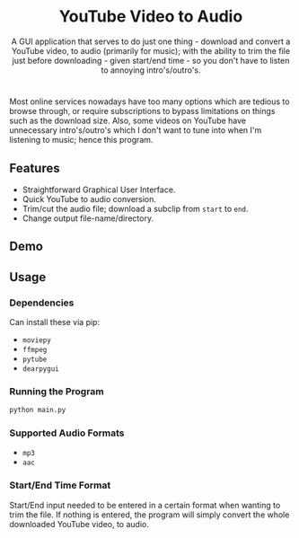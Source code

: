 <h1 align="center"> YouTube Video to Audio </h1>

<p align="center">
A GUI application that serves to do just one thing - download and convert a YouTube video, to audio (primarily for music); with the ability to trim the file just before downloading - given start/end time - so you don't have to listen to annoying intro's/outro's.
</p>

<h1></h1

Most online services nowadays have too many options which are tedious to browse through, or require subscriptions to bypass limitations on things such as the download size. Also, some videos on YouTube have unnecessary intro's/outro's which I don't want to tune into when I'm listening to music; hence this program.

## Features
- Straightforward Graphical User Interface.
- Quick YouTube to audio conversion.
- Trim/cut the audio file; download a subclip from `start` to `end`.
- Change output file-name/directory.

## Demo

## Usage

### Dependencies
Can install these via pip:
- `moviepy`
- `ffmpeg`
- `pytube`
- `dearpygui`

### Running the Program

```bash
python main.py
```

### Supported Audio Formats
- `mp3`
- `aac`

### Start/End Time Format
Start/End input needed to be entered in a certain format when wanting to trim the file. If nothing is entered, the program will simply convert the whole downloaded YouTube video, to audio.
